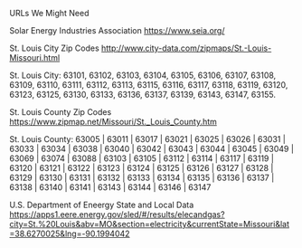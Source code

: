 URLs We Might Need

Solar Energy Industries Association
https://www.seia.org/

St. Louis City Zip Codes
http://www.city-data.com/zipmaps/St.-Louis-Missouri.html

St. Louis City:
63101, 63102, 63103, 63104, 63105, 63106, 63107, 63108, 63109, 63110, 63111, 63112, 63113, 63115, 63116, 63117, 63118, 63119, 63120, 63123, 63125, 63130, 63133, 63136, 63137, 63139, 63143, 63147, 63155.

St. Louis County Zip Codes
https://www.zipmap.net/Missouri/St._Louis_County.htm

St. Louis County:
63005 | 63011 | 63017 | 63021 | 63025 | 63026 | 63031 | 63033 | 63034 | 63038 | 63040 | 63042 | 63043 | 63044 | 63045 | 63049 | 63069 | 63074 | 63088 | 63103 | 63105 | 63112 | 63114 | 63117 | 63119 | 63120 | 63121 | 63122 | 63123 | 63124 | 63125 | 63126 | 63127 | 63128 | 63129 | 63130 | 63131 | 63132 | 63133 | 63134 | 63135 | 63136 | 63137 | 63138 | 63140 | 63141 | 63143 | 63144 | 63146 | 63147

U.S. Department of Eneergy 
State and Local Data
https://apps1.eere.energy.gov/sled/#/results/elecandgas?city=St.%20Louis&abv=MO&section=electricity&currentState=Missouri&lat=38.6270025&lng=-90.1994042